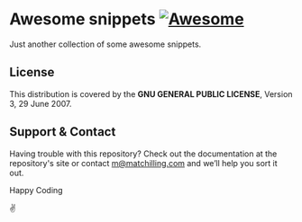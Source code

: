 # Awesome snippets [![Awesome](https://awesome.re/badge-flat.svg)](https://awesome.re)

Just another collection of some awesome snippets.

## License

This distribution is covered by the **GNU GENERAL PUBLIC LICENSE**, Version 3, 29 June 2007.

## Support & Contact

Having trouble with this repository? Check out the documentation at the repository's site or contact m@matchilling.com and we’ll help you sort it out.

Happy Coding

:v:

